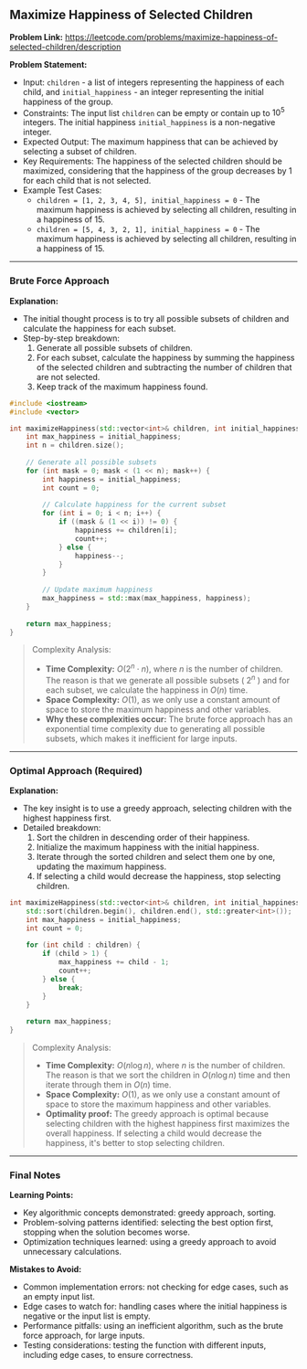 ## Maximize Happiness of Selected Children
**Problem Link:** https://leetcode.com/problems/maximize-happiness-of-selected-children/description

**Problem Statement:**
- Input: `children` - a list of integers representing the happiness of each child, and `initial_happiness` - an integer representing the initial happiness of the group.
- Constraints: The input list `children` can be empty or contain up to $10^5$ integers. The initial happiness `initial_happiness` is a non-negative integer.
- Expected Output: The maximum happiness that can be achieved by selecting a subset of children.
- Key Requirements: The happiness of the selected children should be maximized, considering that the happiness of the group decreases by 1 for each child that is not selected.
- Example Test Cases:
  - `children = [1, 2, 3, 4, 5], initial_happiness = 0` - The maximum happiness is achieved by selecting all children, resulting in a happiness of 15.
  - `children = [5, 4, 3, 2, 1], initial_happiness = 0` - The maximum happiness is achieved by selecting all children, resulting in a happiness of 15.

---

### Brute Force Approach
**Explanation:**
- The initial thought process is to try all possible subsets of children and calculate the happiness for each subset.
- Step-by-step breakdown:
  1. Generate all possible subsets of children.
  2. For each subset, calculate the happiness by summing the happiness of the selected children and subtracting the number of children that are not selected.
  3. Keep track of the maximum happiness found.

```cpp
#include <iostream>
#include <vector>

int maximizeHappiness(std::vector<int>& children, int initial_happiness) {
    int max_happiness = initial_happiness;
    int n = children.size();
    
    // Generate all possible subsets
    for (int mask = 0; mask < (1 << n); mask++) {
        int happiness = initial_happiness;
        int count = 0;
        
        // Calculate happiness for the current subset
        for (int i = 0; i < n; i++) {
            if ((mask & (1 << i)) != 0) {
                happiness += children[i];
                count++;
            } else {
                happiness--;
            }
        }
        
        // Update maximum happiness
        max_happiness = std::max(max_happiness, happiness);
    }
    
    return max_happiness;
}
```

> Complexity Analysis:
> - **Time Complexity:** $O(2^n \cdot n)$, where $n$ is the number of children. The reason is that we generate all possible subsets ( $2^n$ ) and for each subset, we calculate the happiness in $O(n)$ time.
> - **Space Complexity:** $O(1)$, as we only use a constant amount of space to store the maximum happiness and other variables.
> - **Why these complexities occur:** The brute force approach has an exponential time complexity due to generating all possible subsets, which makes it inefficient for large inputs.

---

### Optimal Approach (Required)
**Explanation:**
- The key insight is to use a greedy approach, selecting children with the highest happiness first.
- Detailed breakdown:
  1. Sort the children in descending order of their happiness.
  2. Initialize the maximum happiness with the initial happiness.
  3. Iterate through the sorted children and select them one by one, updating the maximum happiness.
  4. If selecting a child would decrease the happiness, stop selecting children.

```cpp
int maximizeHappiness(std::vector<int>& children, int initial_happiness) {
    std::sort(children.begin(), children.end(), std::greater<int>());
    int max_happiness = initial_happiness;
    int count = 0;
    
    for (int child : children) {
        if (child > 1) {
            max_happiness += child - 1;
            count++;
        } else {
            break;
        }
    }
    
    return max_happiness;
}
```

> Complexity Analysis:
> - **Time Complexity:** $O(n \log n)$, where $n$ is the number of children. The reason is that we sort the children in $O(n \log n)$ time and then iterate through them in $O(n)$ time.
> - **Space Complexity:** $O(1)$, as we only use a constant amount of space to store the maximum happiness and other variables.
> - **Optimality proof:** The greedy approach is optimal because selecting children with the highest happiness first maximizes the overall happiness. If selecting a child would decrease the happiness, it's better to stop selecting children.

---

### Final Notes

**Learning Points:**
- Key algorithmic concepts demonstrated: greedy approach, sorting.
- Problem-solving patterns identified: selecting the best option first, stopping when the solution becomes worse.
- Optimization techniques learned: using a greedy approach to avoid unnecessary calculations.

**Mistakes to Avoid:**
- Common implementation errors: not checking for edge cases, such as an empty input list.
- Edge cases to watch for: handling cases where the initial happiness is negative or the input list is empty.
- Performance pitfalls: using an inefficient algorithm, such as the brute force approach, for large inputs.
- Testing considerations: testing the function with different inputs, including edge cases, to ensure correctness.